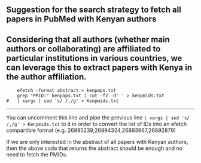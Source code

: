 ## Suggestion for the search strategy to fetch all papers in PubMed with Kenyan authors
 Considering that all authors (whether main authors or collaborating) are affiliated to
 particular institutions in various countries, we can leverage this to extract papers
 with Kenya in the author affiliation.
---

```esearch -db pubmed -query "Kenya[Affiliation]" | \
	efetch -format abstract > kenpaps.txt
	grep "PMID:" kenpaps.txt | cut -f2 -d' ' > kenpmids.txt
#	| xargs | sed 's/ /,/g' > Kenpmids.txt
```
---
You can uncomment this line and pipe the previous line ```| xargs | sed 's/ /,/g' > Kenpmids.txt```
to it in order to convert the list of IDs into
an efetch compartible format (e.g. 26895239,26894324,26893967,26892879)

If we are only interested in the abstract of all papers with Kenyan authors, then the above
code that returns the abstract should be enough and no need to fetch the PMIDs.
